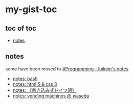 # my-gist-toc

## toc of toc
<!-- MarkdownTOC levels=2,3 -->

- [notes](#notes)

<!-- /MarkdownTOC -->

## notes

some have been moved to [#Programming - loikein's notes](https://notes.loikein.one/tags/programming/)

- [notes: bash](https://gist.github.com/loikein/f7f1e470426c685a1c920c4b944e6c55)
- [notes: html 5 & css 3](https://gist.github.com/loikein/8af785feed5a265ca0cd936299178902)
- [notes: 《書き込み式ドイツ語》](https://gist.github.com/loikein/bbb39565124575af24533b897c7483e7)
- [notes: vending machines @ waseda](https://gist.github.com/loikein/5b30b01e22b186aabe161c96729a7f79)
